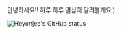 안녕하세요!!
하루 하루 열심히 달려볼게요:)

![Heyonjee's GitHub status](https://github-readme-stats.vercel.app/api?username=Heyonjee&show_icons=true&theme=tokyonight)

